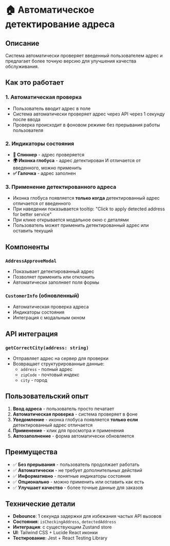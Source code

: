 # 🏠 Автоматическое детектирование адреса

## Описание

Система автоматически проверяет введенный пользователем адрес и предлагает более точную версию для улучшения качества обслуживания.

## Как это работает

### 1. **Автоматическая проверка**
- Пользователь вводит адрес в поле
- Система автоматически проверяет адрес через API через 1 секунду после ввода
- Проверка происходит в фоновом режиме без прерывания работы пользователя

### 2. **Индикаторы состояния**
- **🔄 Спиннер** - адрес проверяется
- **🌍 Иконка глобуса** - адрес детектирован И отличается от введенного, можно применить
- **✅ Галочка** - адрес заполнен

### 3. **Применение детектированного адреса**
- Иконка глобуса появляется **только когда** детектированный адрес отличается от введенного
- При наведении показывается tooltip: "Click to apply detected address for better service"
- При клике открывается модальное окно с деталями
- Пользователь может применить детектированный адрес или оставить текущий

## Компоненты

### `AddressApproveModal`
- Показывает детектированный адрес
- Позволяет применить или отклонить
- Автоматически заполняет поля формы

### `CustomerInfo` (обновленный)
- Автоматическая проверка адреса
- Индикаторы состояния
- Интеграция с модальным окном

## API интеграция

### `getCorrectCity(address: string)`
- Отправляет адрес на сервер для проверки
- Возвращает структурированные данные:
  - `address` - полный адрес
  - `zipCode` - почтовый индекс
  - `city` - город

## Пользовательский опыт

1. **Ввод адреса** - пользователь просто печатает
2. **Автоматическая проверка** - система проверяет в фоне
3. **Уведомление** - иконка глобуса появляется **только если** детектированный адрес отличается
4. **Применение** - клик для просмотра и применения
5. **Автозаполнение** - форма автоматически обновляется

## Преимущества

- ✅ **Без прерывания** - пользователь продолжает работать
- ✅ **Автоматически** - не требует дополнительных действий
- ✅ **Информативно** - понятные индикаторы состояния
- ✅ **Опционально** - можно применить или оставить как есть
- ✅ **Улучшает качество** - более точные данные для заказов

## Технические детали

- **Debounce**: 1 секунда задержки для избежания частых API вызовов
- **Состояния**: `isCheckingAddress`, `detectedAddress`
- **Интеграция**: с существующим Zustand store
- **UI**: Tailwind CSS + Lucide React иконки
- **Тестирование**: Jest + React Testing Library
